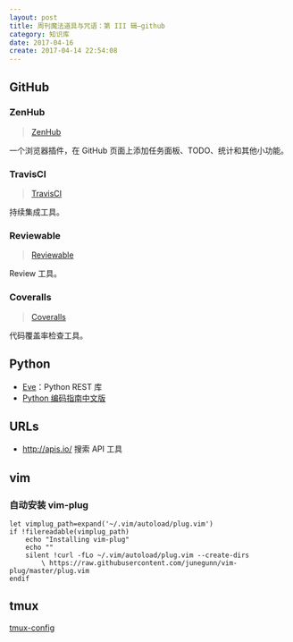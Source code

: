 ```yaml
---
layout: post
title: 周刊魔法道具与咒语：第 III 辑—github
category: 知识库
date: 2017-04-16
create: 2017-04-14 22:54:08
---
```


## GitHub

### ZenHub
> [ZenHub](https://www.zenhub.io/)

一个浏览器插件，在 GitHub 页面上添加任务面板、TODO、统计和其他小功能。

### TravisCI
> [TravisCI](https://travis-ci.org/)

持续集成工具。

### Reviewable
> [Reviewable](https://reviewable.io/)

Review 工具。

### Coveralls
> [Coveralls](http://coveralls.io/)

代码覆盖率检查工具。

## Python
* [Eve](http://python-eve.org/)：Python REST 库
* [Python 编码指南中文版](http://www.elias.cn/Develop/PythonStyleGuide)

## URLs
* http://apis.io/ 搜索 API 工具

## vim

### 自动安装 vim-plug
```vim
let vimplug_path=expand('~/.vim/autoload/plug.vim')
if !filereadable(vimplug_path)
    echo "Installing vim-plug"
    echo ""
    silent !curl -fLo ~/.vim/autoload/plug.vim --create-dirs
        \ https://raw.githubusercontent.com/junegunn/vim-plug/master/plug.vim
endif
```

## tmux

[tmux-config](https://github.com/tony/tmux-config)
